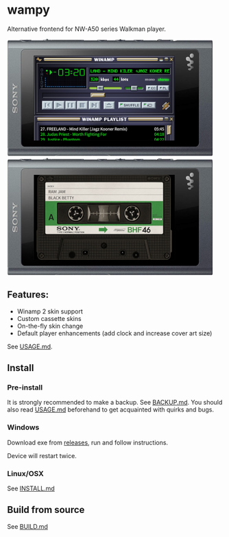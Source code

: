 wampy
=====

Alternative frontend for NW-A50 series Walkman player.

<img src="images/winamp.png" alt="winamp"> <img src="images/cassette.png" alt="cassette">

## Features:

- Winamp 2 skin support
- Custom cassette skins
- On-the-fly skin change
- Default player enhancements (add clock and increase cover art size)

See [USAGE.md](./USAGE.md).

## Install

### Pre-install

It is strongly recommended to make a backup. See [BACKUP.md](./BACKUP.md).
You should also read [USAGE.md](./USAGE.md) beforehand to get acquainted with quirks and bugs.

### Windows

Download exe from [releases](https://github.com/unknown321/wampy/releases), run and follow instructions.

Device will restart twice.

### Linux/OSX

See [INSTALL.md](./INSTALL.md)

## Build from source

See [BUILD.md](./BUILD.md)